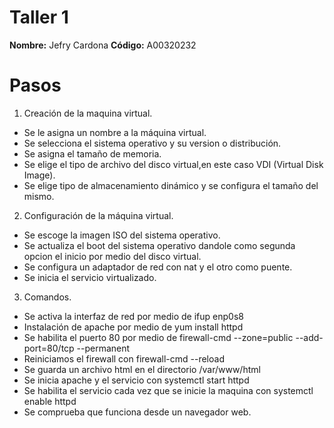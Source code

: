 # Taller 1

**Nombre:** Jefry Cardona
**Código:** A00320232

# Pasos

1. Creación de la maquina virtual.
  - Se le asigna un nombre a la máquina virtual.
  - Se selecciona el sistema operativo y su version o distribución.
  - Se asigna el tamaño de memoria.
  - Se elige el tipo de archivo del disco virtual,en este caso VDI (Virtual Disk Image).
  - Se elige tipo de almacenamiento dinámico y se configura el tamaño del mismo.
  
2. Configuración de la máquina virtual.
  - Se escoge la imagen ISO del sistema operativo.
  - Se actualiza el boot del sistema operativo dandole como segunda opcion el inicio por medio del disco virtual.
  - Se configura un adaptador de red con nat y el otro como puente.
  - Se inicia el servicio virtualizado.
  
3. Comandos.
  - Se activa la interfaz de red por medio de ifup enp0s8
  - Instalación de apache por medio de yum install httpd
  - Se habilita el puerto 80 por medio de firewall-cmd --zone=public --add-port=80/tcp --permanent
  - Reiniciamos el firewall con firewall-cmd --reload
  - Se guarda un archivo html en el directorio /var/www/html
  - Se inicia apache y el servicio con systemctl start httpd
  - Se habilita el servicio cada vez que se inicie la maquina con systemctl enable httpd
  - Se comprueba que funciona desde un navegador web.

